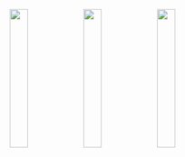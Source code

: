 <p float="left" align="center">
<img src="../demo_imag/art.png" width=25% height=25%>
<img src="../demo_imag/bm.png" width=25% height=25%>
<img src="../demo_imag/main.png" width=25% height=25%>
</p>
